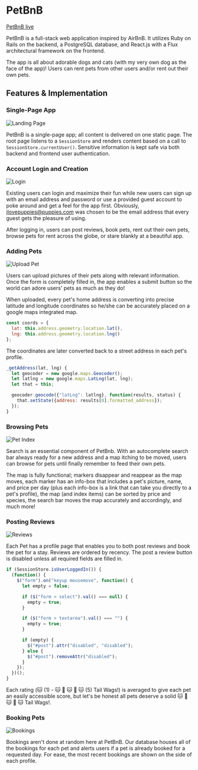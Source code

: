 # PetBnB

[PetBnB live](www.pet-bnb.us)

PetBnB is a full-stack web application inspired by AirBnB.  It utilizes Ruby on Rails on the backend, a PostgreSQL database, and React.js with a Flux architectural framework on the frontend.

The app is all about adorable dogs and cats (with my very own dog as the face of the app)! Users can rent pets from other users and/or rent out their own pets.

## Features & Implementation

### Single-Page App

![Landing Page](docs/LandingPage.png)

PetBnB is a single-page app; all content is delivered on one static page. The root page listens to a `SessionStore` and renders content based on a call to `SessionStore.currentUser()`. Sensitive information is kept safe via both backend and frontend user authentication.

### Account Login and Creation

![Login](docs/Login.png)

Existing users can login and maximize their fun while new users can sign up with an email address and password or use a provided guest account to poke around and get a feel for the app first. Obviously, ilovepuppies@puppies.com was chosen to be the email address that every guest gets the pleasure of using.

After logging in, users can post reviews, book pets, rent out their own pets, browse pets for rent across the globe, or stare blankly at a beautiful app.

### Adding Pets

![Upload Pet](docs/UploadPet.png)

Users can upload pictures of their pets along with relevant information. Once the form is completely filled in, the app enables a submit button so the world can adore users' pets as much as they do!

When uploaded, every pet's home address is converting into precise latitude and longitude coordinates so he/she can be accurately placed on a google maps integrated map.

```javascript
const coords = {
  lat: this.address.geometry.location.lat(),
  lng: this.address.geometry.location.lng()
};
```

The coordinates are later converted back to a street address in each pet's profile.

```javascript
_getAddress(lat, lng) {
  let geocoder = new google.maps.Geocoder();
  let latlng = new google.maps.LatLng(lat, lng);
  let that = this;

  geocoder.geocode({"latLng": latlng}, function(results, status) {
    that.setState({address: results[0].formatted_address});
  });
}
```

### Browsing Pets

![Pet Index](docs/PetIndex.png)

Search is an essential component of PetBnb. With an autocomplete search bar always ready for a new address and a map itching to be moved, users can browse for pets until finally remember to feed their own pets.

The map is fully functional; markers disappear and reappear as the map moves, each marker has an info-box that includes a pet's picture, name, and price per day (plus each info-box is a link that can take you directly to a pet's profile), the map (and index items) can be sorted by price and species, the search bar moves the map accurately and accordingly, and much more!

### Posting Reviews

![Reviews](docs/Reviews.png)

Each Pet has a profile page that enables you to both post reviews and book the pet for a stay. Reviews are ordered by recency. The post a review button is disabled unless all required fields are filled in.

```javascript
if (SessionStore.isUserLoggedIn()) {
  (function() {
    $("form").on("keyup mousemove", function() {
      let empty = false;

      if ($("form > select").val() === null) {
        empty = true;
      }

      if ($("form > textarea").val() === "") {
        empty = true;
      }

      if (empty) {
        $("#post").attr("disabled", "disabled");
      } else {
        $("#post").removeAttr("disabled");
      }
    });
  })();
}
```

Each rating (🐱 (1) - 🐱 🐶 🐱 🐶 🐱 (5) Tail Wags!) is averaged to give each pet an easily accessible score, but let's be honest all pets deserve a solid 🐱 🐶 🐱 🐶 🐱 Tail Wags!.

### Booking Pets

![Bookings](docs/Bookings.png)

Bookings aren't done at random here at PetBnB. Our database houses all of the bookings for each pet and alerts users if a pet is already booked for a requested day. For ease, the most recent bookings are shown on the side of each profile.
